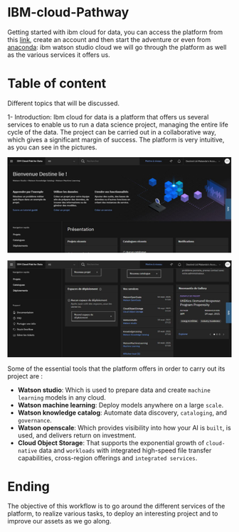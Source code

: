 # IBM-cloud-Pathway
Getting started with ibm cloud for data, you can access the platform from this [link](https://www.ibm.com/products/cloud-pak-for-data), create an account and then start the adventure or even from [anaconda](https://www.anaconda.com/products/individual#Downloads): ibm watson studio cloud we will go through the platform as well as the various services it offers us. 
# Table of content
Different topics that will be discussed.

1- Introduction: Ibm cloud for data is a platform that offers us several services to enable us to run a data science project, managing the entire life cycle of the data. The project can be carried out in a collaborative way, which gives a significant margin of success. 
The platform is very intuitive, as you can see in the pictures.

![](https://github.com/destoone/IBM-cloud-Pathway/blob/main/img/ibm_1.JPG)

![](https://github.com/destoone/IBM-cloud-Pathway/blob/main/img/ibm_2.JPG)

Some of the essential tools that the platform offers in order to carry out its project are : 

* <b>Watson studio</b>: Which is used to prepare data and create `machine learning` models in any cloud.
* <b>Watson machine learning</b>: Deploy models anywhere on a large `scale`.
* <b>Watson knowledge catalog</b>: Automate data discovery, `cataloging`, and `governance`.
* <b>Watson openscale</b>: Which provides visibility into how your AI is `built`, is used, and delivers return on investment.
* <b>Cloud Object Storage</b>: That supports the exponential growth of `cloud-native` data and `workloads` with integrated high-speed file transfer capabilities, cross-region offerings and `integrated services`.


# Ending
The objective of this workflow is to go around the different services of the platform, to realize various tasks, to deploy an interesting project and to improve our assets as we go along.
